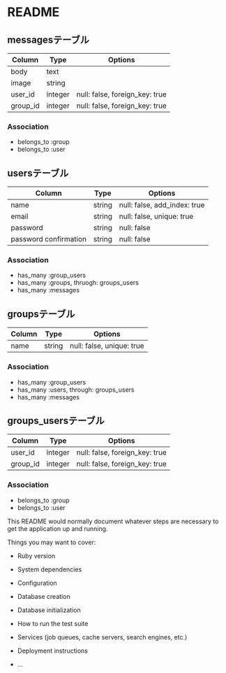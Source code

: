 # README
<!-- messagesテーブル
・文字
・画像
・投稿者名
・グループ名 -->
## messagesテーブル

|Column|Type|Options|
|------|----|-------|
|body|text|
|image|string|
|user_id|integer|null: false, foreign_key: true|
|group_id|integer|null: false, foreign_key: true|

### Association

- belongs_to :group
- belongs_to :user

<!-- userテーブル
・名前
・登録アドレス -->
## usersテーブル

|Column|Type|Options|
|------|----|-------|
|name|string|null: false, add_index: true|
|email|string|null: false, unique: true|
|password|string|null: false|
|password confirmation|string|null: false|

### Association

- has_many :group_users
- has_many :groups, thruogh: groups_users
- has_many :messages

<!-- groupsテーブル
・グループ名 -->
## groupsテーブル

|Column|Type|Options|
|------|----|-------|
|name|string|null: false, unique: true

### Association

- has_many :group_users
- has_many :users, through: groups_users
- has_many :messages

<!-- groups_usersテーブル（中間テーブル）
・ユーザーID
・グループID -->
## groups_usersテーブル

|Column|Type|Options|
|------|----|-------|
|user_id|integer|null: false, foreign_key: true|
|group_id|integer|null: false, foreign_key: true|

### Association

- belongs_to :group
- belongs_to :user




This README would normally document whatever steps are necessary to get the
application up and running.

Things you may want to cover:

* Ruby version

* System dependencies

* Configuration

* Database creation

* Database initialization

* How to run the test suite

* Services (job queues, cache servers, search engines, etc.)

* Deployment instructions

* ...
